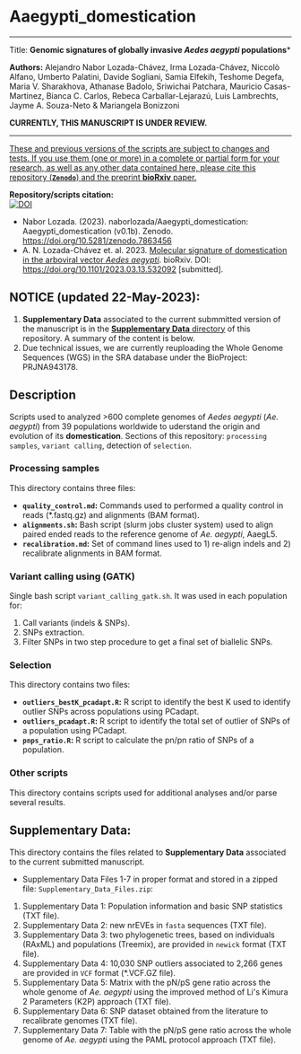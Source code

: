 # Aaegypti_domestication
---
Title:
**Genomic signatures of globally invasive *Aedes aegypti* populations***

**Authors:** Alejandro Nabor Lozada-Chávez, Irma Lozada-Chávez, Niccolò Alfano, Umberto Palatini, Davide Sogliani, Samia Elfekih, Teshome Degefa, Maria V. Sharakhova, Athanase Badolo, Sriwichai Patchara, Mauricio Casas-Martinez, Bianca C. Carlos, Rebeca Carballar-Lejarazú, Luis Lambrechts, Jayme A. Souza-Neto & Mariangela Bonizzoni

**CURRENTLY, THIS MANUSCRIPT IS UNDER REVIEW.**

--- 

<ins>These and previous versions of the scripts are subject to changes and tests. If you use them (one or more) in a complete or partial form for your research, as well as any other data contained here, please cite this repository (**`Zenodo`**) and the preprint **bioRxiv** paper.</ins>

  **Repository/scripts citation:**\
   [![DOI](https://zenodo.org/badge/630563603.svg)](https://zenodo.org/badge/latestdoi/630563603)
   * Nabor Lozada. (2023). naborlozada/Aaegypti_domestication: Aaegypti_domestication (v0.1b). Zenodo. https://doi.org/10.5281/zenodo.7863456
   * A. N. Lozada-Chávez et. al. 2023. [Molecular signature of domestication in the arboviral vector *Aedes aegypti*](https://doi.org/10.1101/2023.03.13.532092). bioRxiv. DOI: https://doi.org/10.1101/2023.03.13.532092 [submitted]. 

##
## NOTICE (updated 22-May-2023):
1) **Supplementary Data** associated to the current submmitted version of the manuscript is in the <ins>**Supplementary Data** directory</ins> of this repository. A summary of the content is below. 
2) Due technical issues, we are currently reuploading the Whole Genome Sequences (WGS) in the SRA database under the BioProject: PRJNA943178.

## 
## Description

Scripts used to analyzed >600 complete genomes of *Aedes aegypti* (*Ae. aegypti*) from 39 populations worldwide to uderstand the origin and evolution of its **domestication**. Sections of this repository: `processing samples`, `variant calling`, detection of `selection`.



### Processing samples

This directory contains three files:
* **`quality_control.md`:** Commands used to performed a quality control in reads (\*.fastq.gz) and alignments (BAM format).
* **`alignments.sh`:** Bash script (slurm jobs cluster system) used to align paired ended reads to the reference genome of *Ae. aegypti*, AaegL5.
* **`recalibration.md`:** Set of command lines used to 1) re-align indels and 2) recalibrate alignments in BAM format.
  

### Variant calling using (GATK)

Single bash script `variant_calling_gatk.sh`. It was used in each population for:
  1) Call variants (indels & SNPs). 
  2) SNPs extraction.
  3) Filter SNPs in two step procedure to get a final set of biallelic SNPs.


### Selection

This directory contains two files:
* **`outliers_bestK_pcadapt.R`:** R script to identify the best K used to identify outlier SNPs across populations using PCadapt.
* **`outliers_pcadapt.R`:** R script to identify the total set of outlier of SNPs of a population using PCadapt.
* **`pnps_ratio.R`:** R script to calculate the pn/pn ratio of SNPs of a population.


### Other scripts

This directory contains scripts used for additional analyses and/or parse several results. 


## 
## Supplementary Data: 

This directory contains the files related to **Supplementary Data** associated to the current submitted manuscript.

* Supplementary Data Files 1-7 in proper format and stored in a zipped file: `Supplementary_Data_Files.zip`: 

 1) Supplementary Data 1: Population information and basic SNP statistics (TXT file).
 2) Supplementary Data 2: new nrEVEs in `fasta` sequences (TXT file).
 3) Supplementary Data 3: two phylogenetic trees, based on individuals (RAxML) and populations (Treemix), are provided in `newick` format (TXT file).
 4) Supplementary Data 4: 10,030 SNP outliers associated to 2,266 genes are provided in `VCF` format (\*.VCF.GZ file).
 5) Supplementary Data 5: Matrix with the pN/pS gene ratio across the whole genome of *Ae. aegypti* using the improved method of Li's Kimura 2 Parameters (K2P) approach (TXT file).
 6) Supplementary Data 6: SNP dataset obtained from the literature to recalibrate genomes (TXT file).
 7) Supplementary Data 7: Table with the pN/pS gene ratio across the whole genome of *Ae. aegypti* using the PAML protocol approach (TXT file).

